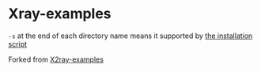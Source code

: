 # Xray-examples

`-s` at the end of each directory name means it supported by [the installation script](https://github.com/thehxdev/xray-install)

Forked from [X2ray-examples](https://github.com/XTLS/Xray-examples)
